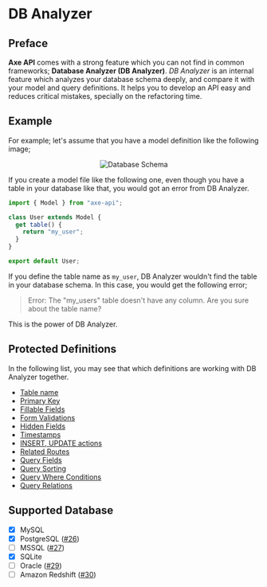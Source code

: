 # DB Analyzer

## Preface

**Axe API** comes with a strong feature which you can not find in common frameworks; **Database Analyzer (DB Analyzer)**. _DB Analyzer_ is an internal feature which analyzes your database schema deeply, and compare it with your model and query definitions. It helps you to develop an API easy and reduces critical mistakes, specially on the refactoring time.

## Example

For example; let's assume that you have a model definition like the following image;

<div style="text-align:center;">

![Database Schema](/images/db-analyze-model.png)

</div>

If you create a model file like the following one, even though you have a table in your database like that, you would got an error from DB Analyzer.

```js
import { Model } from "axe-api";

class User extends Model {
  get table() {
    return "my_user";
  }
}

export default User;
```

If you define the table name as `my_user`, DB Analyzer wouldn't find the table in your database schema. In this case, you would get the following error;

> Error: The "my_users" table doesn't have any column. Are you sure about the table name?

This is the power of DB Analyzer.

## Protected Definitions

In the following list, you may see that which definitions are working with DB Analyzer together.

- [Table name](/models/#table-name)
- [Primary Key](/models/#primary-key)
- [Fillable Fields](/models/#fillable-fields)
- [Form Validations](/models/#validations)
- [Hidden Fields](/models/#hidden-fields)
- [Timestamps](/models/#timestamps)
- [INSERT, UPDATE actions](/routes/#handlers)
- [Related Routes](/routes/#related-routes)
- [Query Fields](/queries/#fields)
- [Query Sorting](/queries/#sorting)
- [Query Where Conditions](/queries/#where-conditions)
- [Query Relations](/queries/#relation-queries)

## Supported Database

- [x] MySQL
- [x] PostgreSQL ([#26](https://github.com/axe-api/axe-api/issues/26))
- [ ] MSSQL ([#27](https://github.com/axe-api/axe-api/issues/27))
- [x] SQLite
- [ ] Oracle ([#29](https://github.com/axe-api/axe-api/issues/29))
- [ ] Amazon Redshift ([#30](https://github.com/axe-api/axe-api/issues/30))
